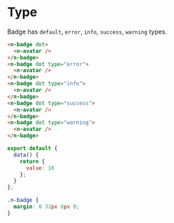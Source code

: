# Type
Badge has `default`, `error`, `info`, `success`, `warning` types.
```html
<n-badge dot>
  <n-avatar />
</n-badge>
<n-badge dot type="error">
  <n-avatar />
</n-badge>
<n-badge dot type="info">
  <n-avatar />
</n-badge>
<n-badge dot type="success">
  <n-avatar />
</n-badge>
<n-badge dot type="warning">
  <n-avatar />
</n-badge>
```
```js
export default {
  data() {
    return {
      value: 10
    };
  }
};
```
```css
.n-badge {
  margin: 0 32px 8px 0;
}
```